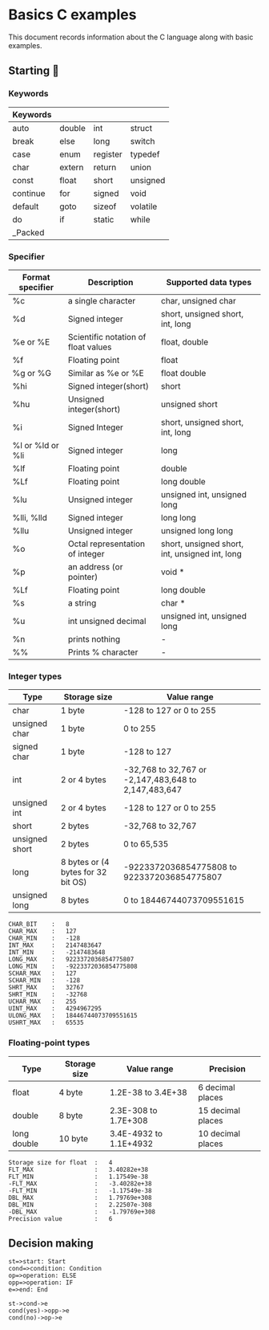 # Basics C examples

This document records information about the C language along with basic examples.

##  Starting 🚀

###  Keywords
| Keywords  |  |  |  |
| --- | --- | --- | --- |
| auto      | double    | int       | struct    |
| break     | else      | long      | switch    |
| case      | enum      | register  | typedef   |
| char      | extern    | return    | union     |
| const     | float     | short     | unsigned  |
| continue  | for       | signed    | void      |
| default   | goto      | sizeof    | volatile  |
| do        | if        | static    | while     |
| _Packed   |           |           |           |

### Specifier

| Format specifier  | Description |  Supported data types |
| --- | --- | --- | 
| %c                | a single character                        | char, unsigned char |
| %d                | Signed integer                            | short, unsigned short, int, long |
| %e or %E          | Scientific notation of float values       | float, double |
| %f                | Floating point                            | float |
| %g or %G          | Similar as %e or %E                       | float double |
| %hi               | Signed integer(short)                     | short |
| %hu               | Unsigned integer(short)                   | unsigned short |
| %i                | Signed Integer                            | short, unsigned short, int, long |
| %l or %ld or %li  | Signed integer                            | long |
| %lf               | Floating point                            | double |
| %Lf               | Floating point                            | long double |
| %lu               | Unsigned integer                          | unsigned int, unsigned long |
| %lli, %lld        | Signed integer                            | long long |
| %llu              | Unsigned integer                          | unsigned long long |
| %o                | Octal representation of integer           | short, unsigned short, int, unsigned int, long |
| %p                | an address (or pointer)                   | void *     |
| %Lf               | Floating point                            | long double |
| %s                | a string                                  | char * |
| %u                | int unsigned decimal                      | unsigned int, unsigned long |
| %n                | prints nothing                            | - |
| %%                | Prints % character                        | - |

### Integer types

| Type | Storage size | Value range |  
| --- | --- | --- |
| char              | 1 byte                              | -128 to 127 or 0 to 255 | 
| unsigned char     | 1 byte                              | 0 to 255                | 
| signed char       | 1 byte                              | -128 to 127             | 
| int               | 2 or 4 bytes                        | -32,768 to 32,767 or -2,147,483,648 to 2,147,483,647 | 
| unsigned int      | 2 or 4 bytes                        | -128 to 127 or 0 to 255 | 
| short             | 2 bytes                             | -32,768 to 32,767       | 
| unsigned short    | 2 bytes                             | 0 to 65,535             | 
| long              | 8 bytes or (4 bytes for 32 bit OS)  | -9223372036854775808 to 9223372036854775807 | 
| unsigned long     | 8 bytes                             | 0 to 18446744073709551615 | 

```
CHAR_BIT    :   8
CHAR_MAX    :   127
CHAR_MIN    :   -128
INT_MAX     :   2147483647
INT_MIN     :   -2147483648
LONG_MAX    :   9223372036854775807
LONG_MIN    :   -9223372036854775808
SCHAR_MAX   :   127
SCHAR_MIN   :   -128
SHRT_MAX    :   32767
SHRT_MIN    :   -32768
UCHAR_MAX   :   255
UINT_MAX    :   4294967295
ULONG_MAX   :   18446744073709551615
USHRT_MAX   :   65535
```
### Floating-point types

| Type  | Storage size | Value range | Precision |
| --- | --- | --- | --- |
| float         | 4 byte     | 1.2E-38 to 3.4E+38      | 6 decimal places    |
| double        | 8 byte     | 2.3E-308 to 1.7E+308    | 15 decimal places   |
| long double   | 10 byte    | 3.4E-4932 to 1.1E+4932  | 10 decimal places   |

```
Storage size for float  :   4 
FLT_MAX                 :   3.40282e+38
FLT_MIN                 :   1.17549e-38
-FLT_MAX                :   -3.40282e+38
-FLT_MIN                :   -1.17549e-38
DBL_MAX                 :   1.79769e+308
DBL_MIN                 :   2.22507e-308
-DBL_MAX                :   -1.79769e+308
Precision value         :   6
```
## Decision making
```mermaid
st=>start: Start
cond=>condition: Condition
op=>operation: ELSE
opp=>operation: IF
e=>end: End

st->cond->e
cond(yes)->opp->e
cond(no)->op->e
```